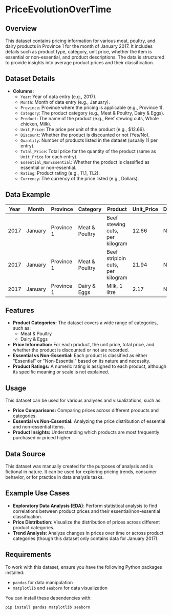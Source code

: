 # PriceEvolutionOverTime


## Overview

This dataset contains pricing information for various meat, poultry, and dairy products in Province 1 for the month of January 2017. It includes details such as product type, category, unit price, whether the item is essential or non-essential, and product descriptions. The data is structured to provide insights into average product prices and their classification.

## Dataset Details

- **Columns:**
  - `Year`: Year of data entry (e.g., 2017).
  - `Month`: Month of data entry (e.g., January).
  - `Province`: Province where the pricing is applicable (e.g., Province 1).
  - `Category`: The product category (e.g., Meat & Poultry, Dairy & Eggs).
  - `Product`: The name of the product (e.g., Beef stewing cuts, Whole chicken, Milk).
  - `Unit_Price`: The price per unit of the product (e.g., $12.66).
  - `Discount`: Whether the product is discounted or not (Yes/No).
  - `Quantity`: Number of products listed in the dataset (usually 11 per entry).
  - `Total_Price`: Total price for the quantity of the product (same as `Unit_Price` for each entry).
  - `Essential_NonEssential`: Whether the product is classified as essential or non-essential.
  - `Rating`: Product rating (e.g., 11.1, 11.2).
  - `Currency`: The currency of the price listed (e.g., Dollars).

## Data Example

| Year | Month  | Province  | Category     | Product                     | Unit_Price | Discount | Quantity | Total_Price | Essential_NonEssential | Rating | Currency |
|------|--------|-----------|--------------|-----------------------------|------------|----------|----------|-------------|------------------------|--------|----------|
| 2017 | January| Province 1| Meat & Poultry| Beef stewing cuts, per kilogram | 12.66      | No       | 11       | 12.66       | Essential              | 11.1   | Dollars  |
| 2017 | January| Province 1| Meat & Poultry| Beef striploin cuts, per kilogram | 21.94    | No       | 11       | 21.94       | Essential              | 11.2   | Dollars  |
| 2017 | January| Province 1| Dairy & Eggs | Milk, 1 litre                | 2.17       | No       | 11       | 2.17        | Essential              | 11.13  | Dollars  |

## Features

- **Product Categories:** The dataset covers a wide range of categories, such as:
  - Meat & Poultry
  - Dairy & Eggs
- **Price Information:** For each product, the unit price, total price, and whether the product is discounted or not are recorded.
- **Essential vs Non-Essential:** Each product is classified as either "Essential" or "Non-Essential" based on its nature and necessity.
- **Product Ratings:** A numeric rating is assigned to each product, although its specific meaning or scale is not explained.

## Usage

This dataset can be used for various analyses and visualizations, such as:
- **Price Comparisons:** Comparing prices across different products and categories.
- **Essential vs Non-Essential:** Analyzing the price distribution of essential and non-essential items.
- **Product Insights:** Understanding which products are most frequently purchased or priced higher.

## Data Source

This dataset was manually created for the purposes of analysis and is fictional in nature. It can be used for exploring pricing trends, consumer behavior, or for practice in data analysis tasks.

## Example Use Cases

- **Exploratory Data Analysis (EDA)**: Perform statistical analysis to find correlations between product prices and their essential/non-essential classification.
- **Price Distribution**: Visualize the distribution of prices across different product categories.
- **Trend Analysis**: Analyze changes in prices over time or across product categories (though this dataset only contains data for January 2017).

## Requirements

To work with this dataset, ensure you have the following Python packages installed:
- `pandas` for data manipulation
- `matplotlib` and `seaborn` for data visualization

You can install these dependencies with:

```bash
pip install pandas matplotlib seaborn
